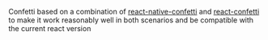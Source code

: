 Confetti based on a combination of [react-native-confetti](https://github.com/cdvntr/react-native-confetti/) and [react-confetti](https://github.com/alampros/react-confetti) to make it work
reasonably well in both scenarios and be compatible with the current react version
